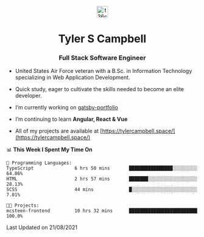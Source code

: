 <p align="center">
<a href="https://www.linkedin.com/in/t36campbell" target="blank"><img align="center" src="https://ik.imagekit.io/t36campbell/Portfolio/linkedin.png.original_m8bbGgPh6.png" alt="t36campbell" height="30" width="30" /></a>
</p>
<h1 align="center">Tyler S Campbell</h1>
<h3 align="center">Full Stack Software Engineer</h3>

* United States Air Force veteran with a B.Sc. in Information Technology specializing in Web Application Development. 

* Quick study, eager to cultivate the skills needed to become an elite developer.

* I’m currently working on [gatsby-portfolio](https://github.com/t36campbell/gatsby-portfolio)

* I’m continuing to learn **Angular, React & Vue**

* All of my projects are available at [https://tylercampbell.space/](https://tylercampbell.space/)

<!--START_SECTION:waka-->
📊 **This Week I Spent My Time On** 

```text
💬 Programming Languages: 
TypeScript               6 hrs 50 mins       ████████████████░░░░░░░░░   64.86% 
HTML                     2 hrs 57 mins       ███████░░░░░░░░░░░░░░░░░░   28.13% 
SCSS                     44 mins             █░░░░░░░░░░░░░░░░░░░░░░░░   7.01%

🐱‍💻 Projects: 
mcsteen-frontend         10 hrs 32 mins      █████████████████████████   100.0%

```


 Last Updated on 21/08/2021
<!--END_SECTION:waka-->
